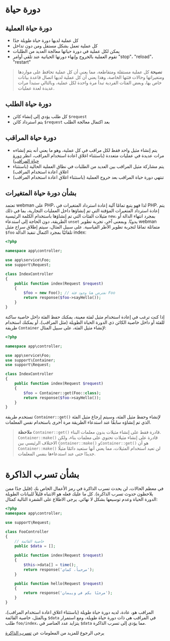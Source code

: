 # دورة حياة

## دورة حياة العملية
- كل عملية لديها دورة حياة طويلة جدًا
- كل عملية تعمل بشكل مستقل ومن دون تداخل
- يمكن لكل عملية في دورة حياتها معالجة العديد من الطلبات
- تقوم العملية بالخروج وإنهاء دورتها الحياتية عند تلقي أوامر "stop"، "reload"، "restart"

> **نصيحة**
> كل عملية مستقلة ومتقاطعة، مما يعني أن كل عملية تحافظ على مواردها ومتغيراتها وحالات فئتها الخاصة، وهذا يعني أن كل عملية لديها اتصال قاعدة بيانات خاص بها، وبعض الفئات الفردية تبدأ مرة واحدة لكل عملية، وبالتالي ستبدأ مرات عديدة لعدة عمليات.

## دورة حياة الطلب
- كل طلب يؤدي إلى إنشاء كائن `$request`
- يتم استرداد كائن `$request` بعد اكتمال معالجة الطلب

## دورة حياة المراقب
- يتم إنشاء مثيل واحد فقط لكل مراقب في كل عملية، وهو ما يعني أنه يتم إنشاءه مرات عديدة في عمليات متعددة (باستثناء اغلاق اعادة استخدام المراقب، انظر [دورة حياة المراقب](https://www.workerman.net/doc/webman/controller.html#%E7%94%9F%E5%91%BD%E5%91%A8%E6%9C%9F))
- يتم مشاركة مثيل المراقب بين العديد من الطلبات في نطاق العملية الحالية (باستثناء اغلاق اعادة استخدام المراقب)
- تنتهي دورة حياة المراقب بعد خروج العملية (باستثناء اغلاق اعادة استخدام المراقب)

## بشأن دورة حياة المتغيرات
تعتمد webman على PHP، لذا فهو يتبع تمامًا آلية إعادة استرداد المتغيرات في PHP. يتم إعادة استرداد المتغيرات المؤقتة التي تم إنشاؤها داخل العمليات التجارية، بما في ذلك مثيلات الفئات التي تم إنشاؤها باستخدام الكلمة الرئيسية `new`، بمجرد انتهاء الدالة أو الطريقة، دون الحاجة إلى استدعاء `unset` يدويًا. وبمعنى آخر، تجربة تطوير webman متماثلة تمامًا لتجربة تطوير الأطر القياسية. على سبيل المثال، سيتم إطلاق سراح مثيل `$foo` تلقائيًا بمجرد اكتمال تنفيذ الدالة index:
```php
<?php

namespace app\controller;

use app\service\Foo;
use support\Request;

class IndexController
{
    public function index(Request $request)
    {
        $foo = new Foo(); // نفترض هنا وجود فئة Foo
        return response($foo->sayHello());
    }
}
```
إذا كنت ترغب في إعادة استخدام مثيل لفئة معينة، يمكنك حفظ الفئة داخل خاصية ساكنة للفئة أو داخل خاصية الكائن ذي الدورة الحياة الطويلة (مثل المراقب)، أو يمكنك استخدام طريقة `Container` لإنشاء مثيل الفئة، على سبيل المثال:
```php
<?php

namespace app\controller;

use app\service\Foo;
use support\Container;
use support\Request;

class IndexController
{
    public function index(Request $request)
    {
        $foo = Container::get(Foo::class);
        return response($foo->sayHello());
    }
}
```
تستخدم طريقة `Container::get()` لإنشاء وحفظ مثيل الفئة، وسيتم إرجاع مثيل الفئة الذي تم إنشاؤه سابقًا عند استدعاء الطريقة مرة أخرى باستخدام نفس المعلمات.

> **ملاحظة**
> `Container::get()` قادرة فقط على إنشاء مثيلات بدون معلمات البناء. `Container::make()` قادرة على إنشاء مثيلات تحتوي على معلمات بناء، ولكن الاختلاف الرئيسي بين `Container::make()` و`Container::get()` هو أن `Container::make()` لن تعيد استخدام المثيلات، مما يعني أنها ستعيد دائمًا مثيلًا جديدًا حتى عند استدعاءها بنفس المعلمات.

# بشأن تسرب الذاكرة
في معظم الحالات، لن يحدث تسرب الذاكرة في رمز الأعمال الخاص بك (قليل جدًا ممن يلاحظون حدوث تسرب الذاكرة). كل ما عليك فعله هو الانتباه قليلاً للبيانات الطويلة الدورة الحياة وعدم توسيعها بشكل لا نهائي. يرجى الاطلاع على الشفرة التالية كمثال:
```php
<?php
namespace app\controller;

use support\Request;

class FooController
{
    // خاصية القائمة
    public $data = [];
    
    public function index(Request $request)
    {
        $this->data[] = time();
        return response('مرحباً، كماي');
    }

    public function hello(Request $request)
    {
        return response('مرحبًا بكم في ويبمان');
    }
}
```
المراقب هو، عادة، لديه دورة حياة طويلة (باستثناء اغلاق اعادة استخدام المراقب)، وبالمثل، خاصية القائمة `$data` في المراقب هي ذات دورة حياة طويلة، ومع استمرار طلب `foo/index`، يتزايد عدد العناصر في `$data` مما يؤدي إلى تسرب الذاكرة.

يرجى الرجوع للمزيد من المعلومات عن [تسرب الذاكرة](./memory-leak.md)
